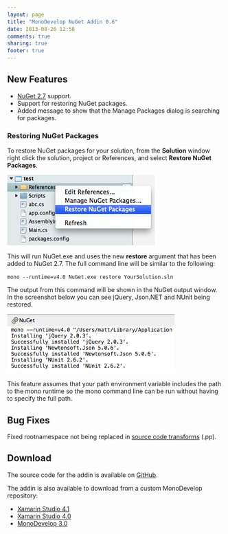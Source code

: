 ```yaml
---
layout: page
title: "MonoDevelop NuGet Addin 0.6"
date: 2013-08-26 12:58
comments: true
sharing: true
footer: true
---
```


## New Features

* [NuGet 2.7](http://docs.nuget.org/docs/release-notes/nuget-2.7) support.
* Support for restoring NuGet packages.
* Added message to show that the Manage Packages dialog is searching for packages.

### Restoring NuGet Packages

To restore NuGet packages for your solution, from the **Solution** window right click the solution, project or References, and select **Restore NuGet Packages**.

![Restore NuGet Packages menu item](./RestoreNuGetPackagesMenuItem.png)

This will run NuGet.exe and uses the new **restore** argument that has been added to NuGet 2.7. The full command line will be similar to the following:

    mono --runtime=v4.0 NuGet.exe restore YourSolution.sln

The output from this command will be shown in the NuGet output window. In the screenshot below you can see jQuery, Json.NET and NUnit being restored.

![NuGet Restore Output Window](./NuGetPackageRestoreOutputWindow.png)

This feature assumes that your path environment variable includes the path to the mono runtime so the mono command line can be run without having to specify the full path.

## Bug Fixes

Fixed rootnamespace not being replaced in [source code transforms](http://docs.nuget.org/docs/creating-packages/configuration-file-and-source-code-transformations) (.pp).
 
## Download

The source code for the addin is available on [GitHub](https://github.com/mrward/monodevelop-nuget-addin).

The addin is also available to download from a custom MonoDevelop repository:

* [Xamarin Studio 4.1](http://mrward.github.com/monodevelop-nuget-addin-repository/4.1/main.mrep)
* [Xamarin Studio 4.0](http://mrward.github.com/monodevelop-nuget-addin-repository/4.0/main.mrep)
* [MonoDevelop 3.0](http://mrward.github.com/monodevelop-nuget-addin-repository/3.0.5/main.mrep)


